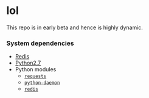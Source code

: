 # lol
This repo is in early beta and hence is highly dynamic.

### System dependencies

+ [Redis](http://redis.io)
+ [Python2.7](https://www.python.org/download/releases/2.7/)
+ Python modules
    + [`requests`](http://docs.python-requests.org/en/latest/)
    + [`python-daemon`](https://pypi.python.org/pypi/python-daemon/)
    + [`redis`](https://pypi.python.org/pypi/redis)
